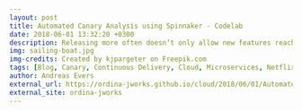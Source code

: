 ```yaml
---
layout: post
title: Automated Canary Analysis using Spinnaker - Codelab
date: 2018-06-01 13:32:20 +0300
description: Releasing more often doesn’t only allow new features reaching the user faster, it also fastens the feedback loops, improves reliability and availability, developer productivity and efficiency. Spinnaker plays a crucial part in all of this, as it allows more frequent and faster deployments, without sacrificing safety. Automated canary analysis, demonstrated in this codelab, is a powerful tool in that sense.
img: sailing-boat.jpg
img-credits: Created by kjpargeter on Freepik.com
tags: [Blog, Canary, Continuous Delivery, Cloud, Microservices, Netflix, Spring, Spring Boot]
author: Andreas Evers
external_url: https://ordina-jworks.github.io/cloud/2018/06/01/Automated-Canary-Analysis-using-Spinnaker.html
external_site: ordina-jworks
---
```

